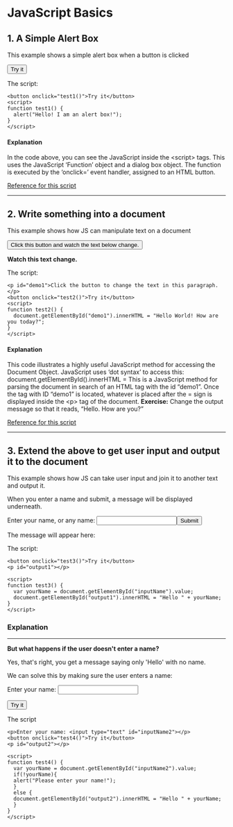 # JavaScript Basics

## 1. A Simple Alert Box
<p>This example shows a simple alert box when a button is clicked</p>

<button onclick="test1()">Try it</button>
<script>
function test1() {
  alert("Hello! I am an alert box!");
}
</script>

<p>The script:</p>

```
<button onclick="test1()">Try it</button>
<script>
function test1() {
  alert("Hello! I am an alert box!");
}
</script>
```

#### Explanation

<p> 
In the code above, you can see the JavaScript inside the &lt;script&gt; tags. 
This uses the JavaScript ‘Function’ object and a dialog box object.
The function is executed by the ‘onclick=’ event handler, assigned to an HTML button.
</p>

<p><a href="https://www.w3schools.com/jsref/met_win_alert.asp">Reference for this script</a></p>
<hr>

## 2. Write something into a document
<p>This example shows how JS can manipulate text on a document</p>
<button onclick="test2()">Click this button and watch the text below change.</button>
<p style="font-weight:bold;" id="demo1">Watch this text change.</p>
<script>
function test2() {
  document.getElementById("demo1").innerHTML = "Hello World! How are you today?";
}
</script>

<p>The script:</p>

```
<p id="demo1">Click the button to change the text in this paragraph.</p>
<button onclick="test2()">Try it</button>
<script>
function test2() {
  document.getElementById("demo1").innerHTML = "Hello World! How are you today?";
}
</script>
```

#### Explanation

<p> 
This code illustrates a highly useful JavaScript method for accessing the Document Object.
JavaScript uses ‘dot syntax’ to access this: document.getElementById().innerHTML = 
This is a JavaScript method for parsing the document in search of an HTML tag with the id “demo1”.
Once the tag with ID “demo1” is located, whatever is placed after the = sign is displayed inside the &lt;p&gt; tag of the document.
<strong>Exercise:</strong> Change the output message so that it reads, “Hello. How are you?”
</p>

<p><a href="https://www.w3schools.com/jsref/met_document_getelementbyid.asp">Reference for this script</a></p>
<hr>

<h2>3. Extend the above to get user input and output it to the document</h2>
<p>This example shows how JS can take user input and join it to another text and output it.</p>
<p>When you enter a name and submit, a message will be displayed underneath.</p>
<p>Enter your name, or any name: <input type="text" id="inputName"><button onclick="test3()">Submit</button>
<p>The message will appear here: <span id="output1"></span></p>

<script>
function test3() {
  var yourName = document.getElementById("inputName").value;
  document.getElementById("output1").innerHTML = "Hello " + yourName + ". How are you today?";
}
</script>

<p>The script:</p>

```
<button onclick="test3()">Try it</button>
<p id="output1"></p>

<script>
function test3() {
  var yourName = document.getElementById("inputName").value;
  document.getElementById("output1").innerHTML = "Hello " + yourName;
}
</script>
```


<h3>Explanation</h3>


<hr>
<p><strong>But what happens if the user doesn't enter a name?</strong></p>
<p>Yes, that's right, you get a message saying only 'Hello' with no name.</p>
<p>We can solve this by making sure the user enters a name:</p>

<p>Enter your name: <input type="text" id="inputName2"></p> 
<button onclick="test4()">Try it</button>
<p id="output2"></p>

<script>
function test4() {
  var yourName = document.getElementById("inputName2").value;
  if(!yourName){
  alert("Please enter your name!");
  }
  else {
  document.getElementById("output2").innerHTML = "Hello " + yourName;
  }
}
</script>

<p>The script</p>

```
<p>Enter your name: <input type="text" id="inputName2"></p> 
<button onclick="test4()">Try it</button>
<p id="output2"></p>

<script>
function test4() {
  var yourName = document.getElementById("inputName2").value;
  if(!yourName){
  alert("Please enter your name!");
  }
  else {
  document.getElementById("output2").innerHTML = "Hello " + yourName;
  }
}
</script>
```



